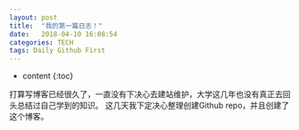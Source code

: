 ```yaml
---
layout: post
title:  "我的第一篇日志！"
date:   2018-04-10 16:08:54
categories: TECH
tags: Daily Github First
---
```


* content
{:toc}

打算写博客已经很久了，一直没有下决心去建站维护，大学这几年也没有真正去回头总结过自己学到的知识。
这几天我下定决心整理创建Github repo，并且创建了这个博客。
